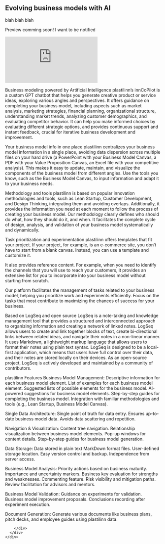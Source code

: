 <section>
  <div class="items-center">
    <div class="flex w-full mx-auto text-left">
      <div class="relative inline-flex items-center mx-auto align-middle">
        <div class="text-center">
          <h1 class="home max-w-4xl text-2xl font-bold leading-none tracking-tighter text-neutral-600 md:text-5xl lg:text-6xl lg:max-w-7xl">
            Evolving business models with AI
          </h1>
          <p class="text-gray-500">blah blah blah</p>
          
Preview comming soon! I want to be notified
          <div class="iframe-container">
            <div class="iframe-wrapper">
              <iframe src="https://www.youtube.com/embed/jjGVMoZhgCU" title="¿Qué es interesante?" frameborder="0" allow="accelerometer; autoplay; clipboard-write; encrypted-media; gyroscope; picture-in-picture; web-share" referrerpolicy="strict-origin-when-cross-origin" allowfullscreen></iframe>
            </div>
          </div>

Business modeling powered by Artificial Intelligence
plastilinn’s innCoPilot is a custom GPT chatbot that helps you generate creative product or service ideas, exploring various angles and perspectives. It offers guidance on completing your business model, including aspects such as market analysis, marketing strategies, financial planning, organizational structure, understanding market trends, analyzing customer demographics, and evaluating competitor behavior. It can help you make informed choices by evaluating different strategic options, and provides continuous support and instant feedback, crucial for iterative business development and improvement.

Your business model info in one place
plastilinn centralizes your business model information in a single place, avoiding data dispersion across multiple files on your hard drive (a PowerPoint with your Business Model Canvas, a PDF with your Value Proposition Canvas, an Excel file with your competitive analysis). This makes it easy to update, maintain, and visualize the components of the business model from different angles. Use the tools you know, such as the Business Model Canvas, to input information and adapt it to your business needs.

Methodology and tools
plastilinn is based on popular innovation methodologies and tools, such as Lean Startup, Customer Development, and Design Thinking, integrating them and avoiding overlaps. Additionally, it provides the information you need at each moment to follow the process of creating your business model. Our methodology clearly defines who should do what, how they should do it, and when. It facilitates the complete cycle of design, analysis, and validation of your business model systematically and dynamically.

Task prioritization and experimentation
plastilinn offers templates that fit your project. If your project, for example, is an e-commerce site, you don’t have to start from a blank canvas. Instead, you can use a template and customize it.

It also provides reference content. For example, when you need to identify the channels that you will use to reach your customers, it provides an extensive list for you to incorporate into your business model without starting from scratch.

Our platform facilitates the management of tasks related to your business model, helping you prioritize work and experiments efficiently. Focus on the tasks that most contribute to maximizing the chances of success for your business.

Based on LogSeq and open source
LogSeq is a note-taking and knowledge management tool that provides a structured and interconnected approach to organizing information and creating a network of linked notes. LogSeq allows users to create and link together blocks of text, create bi-directional links between related ideas, and navigate their notes in a non-linear manner. It uses Markdown, a lightweight markup language that allows users to format their notes using plain text syntax. LogSeq is designed to be a local-first application, which means that users have full control over their data, and their notes are stored locally on their devices. As an open-source project, LogSeq is actively developed and maintained by a community of contributors.

plastilinn Features
Business Model Management:
Descriptive information for each business model element. List of examples for each business model element. Suggested lists of possible elements for the business model. AI-powered suggestions for business model elements. Step-by-step guides for completing the business model. Integration with familiar methodologies and tools (e.g., Lean Startup, Business Model Canvas).

Single Data Architecture:
Single point of truth for data entry. Ensures up-to-date business model data. Avoids data scattering and repetition.

Navigation & Visualization:
Content tree navigation. Relationship visualization between business model elements. Pop-up windows for content details. Step-by-step guides for business model generation.

Data Storage:
Data stored in plain text MarkDown format files. User-defined storage location. Easy version control and backup. Independence from server access.

Business Model Analysis:
Priority actions based on business maturity. Importance and uncertainty markers. Business key evaluation for strengths and weaknesses. Commenting feature. Risk visibility and mitigation paths. Review facilitation for advisors and mentors.

Business Model Validation:
Guidance on experiments for validation. Business model improvement proposals. Conclusions recording after experiment execution.

Document Generation:
Generate various documents like business plans, pitch decks, and employee guides using plastilinn data.

        </div>
      </div>
    </div>
  </div>
</section>